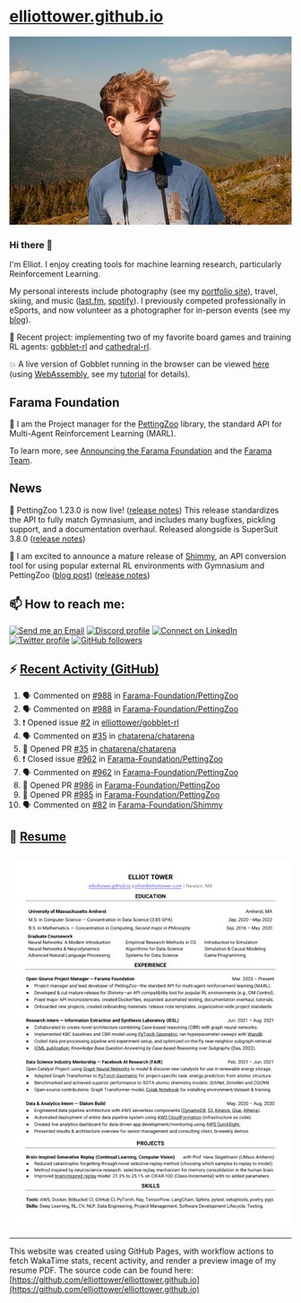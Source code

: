 # [elliottower.github.io](https://github.com/elliottower/elliottower.github.io)

[![A wild Elliot on Mt Washington](https://raw.githubusercontent.com/elliottower/elliottower.github.io/main/src/jpg/DSCF7539-600px.jpg?raw=true)](https://raw.githubusercontent.com/elliottower/elliottower.github.io/main/src/jpg/DSCF7539.jpg?raw=true)

### Hi there 👋

I'm Elliot. I enjoy creating tools for machine learning research, particularly Reinforcement Learning.

My personal interests include photography (see my [portfolio site](https://www.elliottower.com/)), travel, skiing, and music ([last.fm](https://www.last.fm/user/ajsdlfkwer), [spotify](https://open.spotify.com/user/12132818380)). I previously competed professionally in eSports, and now volunteer as a photographer for in-person events (see my [blog](https://www.elliottower.com/stories/?category=events)).

🤖 Recent project: implementing two of my favorite board games and training RL agents: [gobblet-rl](https://github.com/elliottower/gobblet-rl) and [cathedral-rl](https://github.com/elliottower/cathedral-rl). 

💥 A live version of Gobblet running in the browser can be viewed [here](https://elliottower.github.io/gobblet-rl/) (using [WebAssembly](https://webassembly.org/), see my [tutorial](https://github.com/elliottower/gobblet-rl/blob/main/tutorials/WebAssembly/web_assembly.md) for details).

## Farama Foundation

🚀 I am the Project manager for the [PettingZoo](https://github.com/Farama-Foundation/PettingZoo) library, the standard API for Multi-Agent Reinforcement Learning (MARL). 

To learn more, see [Announcing the Farama Foundation](https://farama.org/Announcing-The-Farama-Foundation) and the [Farama Team](https://farama.org/team).

## News

🎉 PettingZoo 1.23.0 is now live! ([release notes](https://github.com/Farama-Foundation/PettingZoo/releases/tag/1.23.0)) This release standardizes the API to fully match Gymnasium, and includes many bugfixes, pickling support, and a documentation overhaul. Released alongside is SuperSuit 3.8.0 ([release notes](https://github.com/Farama-Foundation/SuperSuit/releases/tag/3.8.0)) 

<!-- ![GitHub Release Date](https://img.shields.io/github/release-date/Farama-Foundation/PettingZoo) -->

🎉 I am excited to announce a mature release of [Shimmy](https://github.com/Farama-Foundation/Shimmy), an API conversion tool for using popular external RL environments with Gymnasium and PettingZoo ([blog post](https://farama.org/Announcing-Shimmy)) ([release notes](https://github.com/Farama-Foundation/Shimmy/releases/tag/v1.0.0)) 

## 📫 How to reach me:

 [![Send me an Email](https://img.shields.io/badge/email-elliot%40elliottower.com-blue)](mailto:elliot@elliottower.com)
 [![Discord profile](https://img.shields.io/badge/Discord-7289DA?style=flat&logo=discord&logoColor=white)](https://discord.com/users/83091537923145728)
 [![Connect on LinkedIn](https://img.shields.io/badge/--linkedin?label=LinkedIn&logo=LinkedIn&style=social)](https://www.linkedin.com/in/elliot-tower)
 [![Twitter profile](https://img.shields.io/twitter/follow/elliottower?style=social)](https://twitter.com/ElliotTower/)
 [![GitHub followers](https://img.shields.io/github/followers/elliottower?style=social)](https://github.com/elliottower/)

## ⚡ [Recent Activity (GitHub)](https://github.com/elliottower)

<!--START_SECTION:activity-->
1. 🗣 Commented on [#988](https://github.com/Farama-Foundation/PettingZoo/issues/988) in [Farama-Foundation/PettingZoo](https://github.com/Farama-Foundation/PettingZoo)
2. 🗣 Commented on [#988](https://github.com/Farama-Foundation/PettingZoo/issues/988) in [Farama-Foundation/PettingZoo](https://github.com/Farama-Foundation/PettingZoo)
3. ❗️ Opened issue [#2](https://github.com/elliottower/gobblet-rl/issues/2) in [elliottower/gobblet-rl](https://github.com/elliottower/gobblet-rl)
4. 🗣 Commented on [#35](https://github.com/chatarena/chatarena/issues/35) in [chatarena/chatarena](https://github.com/chatarena/chatarena)
5. 💪 Opened PR [#35](https://github.com/chatarena/chatarena/pull/35) in [chatarena/chatarena](https://github.com/chatarena/chatarena)
6. ❗️ Closed issue [#962](https://github.com/Farama-Foundation/PettingZoo/issues/962) in [Farama-Foundation/PettingZoo](https://github.com/Farama-Foundation/PettingZoo)
7. 🗣 Commented on [#962](https://github.com/Farama-Foundation/PettingZoo/issues/962) in [Farama-Foundation/PettingZoo](https://github.com/Farama-Foundation/PettingZoo)
8. 💪 Opened PR [#986](https://github.com/Farama-Foundation/PettingZoo/pull/986) in [Farama-Foundation/PettingZoo](https://github.com/Farama-Foundation/PettingZoo)
9. 💪 Opened PR [#985](https://github.com/Farama-Foundation/PettingZoo/pull/985) in [Farama-Foundation/PettingZoo](https://github.com/Farama-Foundation/PettingZoo)
10. 🗣 Commented on [#82](https://github.com/Farama-Foundation/Shimmy/issues/82) in [Farama-Foundation/Shimmy](https://github.com/Farama-Foundation/Shimmy)
<!--END_SECTION:activity-->

## 📄 [Resume](https://elliottower.github.io/src/pdf/resume.pdf)

<!-- PDF-TO-MARKDOWN:START -->
![Page 1](src/png/page1.png "Page 1")
---
<!-- PDF-TO-MARKDOWN:END -->

----

This website was created using GitHub Pages, with workflow actions to fetch WakaTime stats, recent activity, and render a preview image of my resume PDF. The source code can be found here: [https://github.com/elliottower/elliottower.github.io](https://github.com/elliottower/elliottower.github.io)
